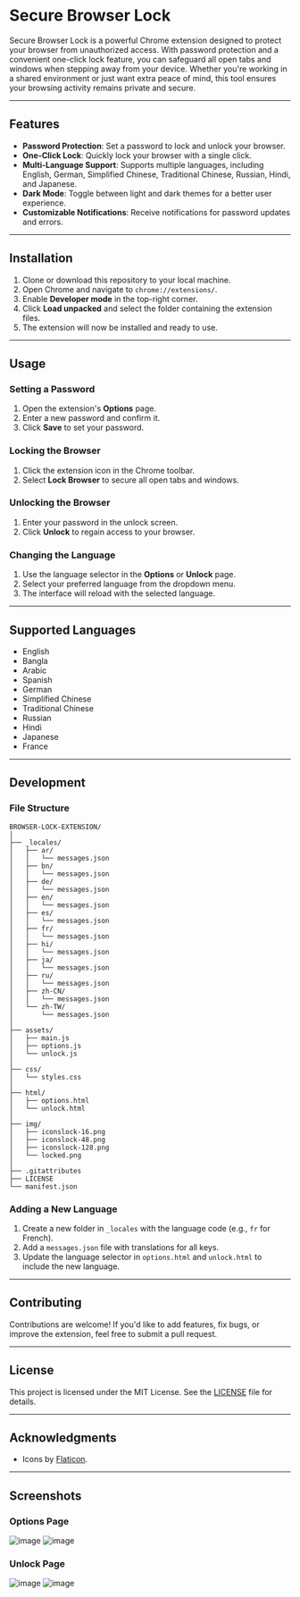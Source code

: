 # Secure Browser Lock

Secure Browser Lock is a powerful Chrome extension designed to protect your browser from unauthorized access. With password protection and a convenient one-click lock feature, you can safeguard all open tabs and windows when stepping away from your device. Whether you're working in a shared environment or just want extra peace of mind, this tool ensures your browsing activity remains private and secure.

---

## Features

- **Password Protection**: Set a password to lock and unlock your browser.
- **One-Click Lock**: Quickly lock your browser with a single click.
- **Multi-Language Support**: Supports multiple languages, including English, German, Simplified Chinese, Traditional Chinese, Russian, Hindi, and Japanese.
- **Dark Mode**: Toggle between light and dark themes for a better user experience.
- **Customizable Notifications**: Receive notifications for password updates and errors.

---

## Installation

1. Clone or download this repository to your local machine.
2. Open Chrome and navigate to `chrome://extensions/`.
3. Enable **Developer mode** in the top-right corner.
4. Click **Load unpacked** and select the folder containing the extension files.
5. The extension will now be installed and ready to use.

---

## Usage

### Setting a Password
1. Open the extension's **Options** page.
2. Enter a new password and confirm it.
3. Click **Save** to set your password.

### Locking the Browser
1. Click the extension icon in the Chrome toolbar.
2. Select **Lock Browser** to secure all open tabs and windows.

### Unlocking the Browser
1. Enter your password in the unlock screen.
2. Click **Unlock** to regain access to your browser.

### Changing the Language
1. Use the language selector in the **Options** or **Unlock** page.
2. Select your preferred language from the dropdown menu.
3. The interface will reload with the selected language.

---

## Supported Languages

- English
- Bangla
- Arabic
- Spanish 
- German
- Simplified Chinese
- Traditional Chinese
- Russian
- Hindi
- Japanese
- France 

---

## Development

### File Structure
```
BROWSER-LOCK-EXTENSION/
│
├── _locales/
│   ├── ar/
│   │   └── messages.json
│   ├── bn/
│   │   └── messages.json
│   ├── de/
│   │   └── messages.json
│   ├── en/
│   │   └── messages.json
│   ├── es/
│   │   └── messages.json
│   ├── fr/
│   │   └── messages.json
│   ├── hi/
│   │   └── messages.json
│   ├── ja/
│   │   └── messages.json
│   ├── ru/
│   │   └── messages.json
│   ├── zh-CN/
│   │   └── messages.json
│   └── zh-TW/
│       └── messages.json
│
├── assets/
│   ├── main.js
│   ├── options.js
│   └── unlock.js
│
├── css/
│   └── styles.css
│
├── html/
│   ├── options.html
│   └── unlock.html
│
├── img/
│   ├── iconslock-16.png
│   ├── iconslock-48.png
│   ├── iconslock-128.png
│   └── locked.png
│
├── .gitattributes
├── LICENSE
└── manifest.json
```


### Adding a New Language
1. Create a new folder in `_locales` with the language code (e.g., `fr` for French).
2. Add a `messages.json` file with translations for all keys.
3. Update the language selector in `options.html` and `unlock.html` to include the new language.

---

## Contributing

Contributions are welcome! If you'd like to add features, fix bugs, or improve the extension, feel free to submit a pull request.

---

## License

This project is licensed under the MIT License. See the [LICENSE](LICENSE) file for details.

---

## Acknowledgments

- Icons by [Flaticon](https://www.flaticon.com/free-icons/locked).

---

## Screenshots

### Options Page
![image](https://github.com/user-attachments/assets/dd12f4f5-ae43-451b-ab92-9b8b509a965a)
![image](https://github.com/user-attachments/assets/dcc04f4e-f640-41e5-a3a1-fe23f40ad0c1)


### Unlock Page
![image](https://github.com/user-attachments/assets/f802db56-b361-40a4-8648-be35130027a4)
![image](https://github.com/user-attachments/assets/ef2eea44-234a-4183-85e3-e5b916da8280)
